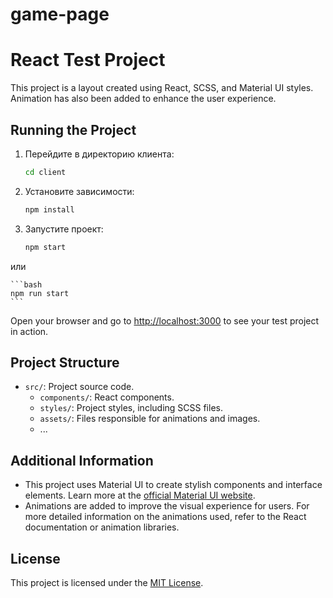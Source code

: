 # game-page
# React Test Project

This project is a layout created using React, SCSS, and Material UI styles. Animation has also been added to enhance the user experience.

## Running the Project
1. Перейдите в директорию клиента:

    ```bash
    cd client
    ```

2. Установите зависимости:

    ```bash
    npm install
    ```

3. Запустите проект:

    ```bash
    npm start
    ```

или

    ```bash
    npm run start
    ```
Open your browser and go to [http://localhost:3000](http://localhost:3000) to see your test project in action.

## Project Structure

- `src/`: Project source code.
  - `components/`: React components.
  - `styles/`: Project styles, including SCSS files.
  - `assets/`: Files responsible for animations and images.
  - ...

## Additional Information

- This project uses Material UI to create stylish components and interface elements. Learn more at the [official Material UI website](https://material-ui.com/).
- Animations are added to improve the visual experience for users. For more detailed information on the animations used, refer to the React documentation or animation libraries.

## License

This project is licensed under the [MIT License](LICENSE).

